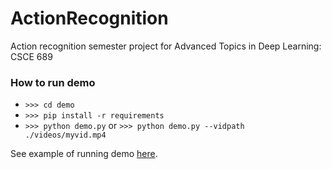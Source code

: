 # ActionRecognition
Action recognition semester project for Advanced Topics in Deep Learning: CSCE 689

### How to run demo

- `>>> cd demo`
- `>>> pip install -r requirements`
- `>>> python demo.py` or `>>> python demo.py --vidpath ./videos/myvid.mp4`

See example of running demo [here](https://www.youtube.com/watch?v=KtfCgkhptbI).